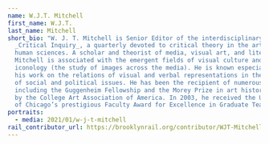 ```yaml
---
name: W.J.T. Mitchell
first_name: W.J.T.
last_name: Mitchell
short_bio: "W. J. T. Mitchell is Senior Editor of the interdisciplinary journal
  _Critical Inquiry_, a quarterly devoted to critical theory in the arts and
  human sciences. A scholar and theorist of media, visual art, and literature,
  Mitchell is associated with the emergent fields of visual culture and
  iconology (the study of images across the media). He is known especially for
  his work on the relations of visual and verbal representations in the context
  of social and political issues. He has been the recipient of numerous awards
  including the Guggenheim Fellowship and the Morey Prize in art history given
  by the College Art Association of America. In 2003, he received the University
  of Chicago’s prestigious Faculty Award for Excellence in Graduate Teaching. "
portraits:
  - media: 2021/01/w-j-t-mitchell
rail_contributor_url: https://brooklynrail.org/contributor/WJT-Mitchell
---
```

